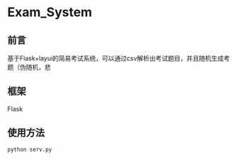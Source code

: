 # Exam_System

## 前言
基于Flask+layui的简易考试系统，可以通过csv解析出考试题目，并且随机生成考题（伪随机，悲

## 框架
Flask

## 使用方法
`python serv.py`
